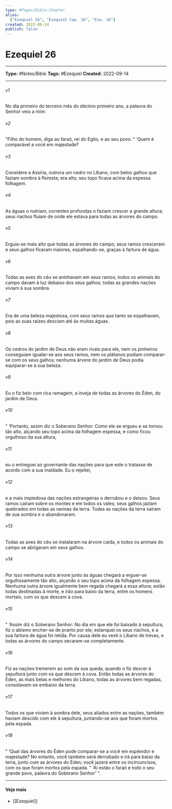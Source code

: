 ```yaml
---
type: #Pages/Bible-Chapter
alias:
  ["Ezequiel 26", "Ezequiel Cap. 26", "Eze. 26"]
created: 2022-09-14
publish: false
---
```


# Ezequiel 26

---

**Type:** #Notes/Bible
**Tags:** #Ezequiel
**Created:** 2022-09-14

---

###### v1
No dia primeiro do terceiro mês do décimo primeiro ano, a palavra do Senhor veio a mim:
###### v2
"Filho do homem, diga ao faraó, rei do Egito, e ao seu povo: " ‘Quem é comparável a você em majestade?
###### v3
Considere a Assíria, outrora um cedro no Líbano, com belos galhos que faziam sombra à floresta; era alto; seu topo ficava acima da espessa folhagem.
###### v4
As águas o nutriam, correntes profundas o faziam crescer a grande altura; seus riachos fluíam de onde ele estava para todas as árvores do campo.
###### v5
Erguia-se mais alto que todas as árvores do campo; seus ramos cresceram e seus galhos ficaram maiores, espalhando-se, graças à fartura de água.
###### v6
Todas as aves do céu se aninhavam em seus ramos, todos os animais do campo davam à luz debaixo dos seus galhos; todas as grandes nações viviam à sua sombra.
###### v7
Era de uma beleza majestosa, com seus ramos que tanto se espalhavam, pois as suas raízes desciam até às muitas águas.
###### v8
Os cedros do jardim de Deus não eram rivais para ele, nem os pinheiros conseguiam igualar-se aos seus ramos, nem os plátanos podiam comparar-se com os seus galhos; nenhuma árvore do jardim de Deus podia equiparar-se à sua beleza.
###### v9
Eu o fiz belo com rica ramagem, a inveja de todas as árvores do Éden, do jardim de Deus.
###### v10
" ‘Portanto, assim diz o Soberano Senhor: Como ele se ergueu e se tornou tão alto, alçando seu topo acima da folhagem espessa, e como ficou orgulhoso da sua altura,
###### v11
eu o entreguei ao governante das nações para que este o tratasse de acordo com a sua maldade. Eu o rejeitei,
###### v12
e a mais impiedosa das nações estrangeiras o derrubou e o deixou. Seus ramos caíram sobre os montes e em todos os vales; seus galhos jaziam quebrados em todas as ravinas da terra. Todas as nações da terra saíram de sua sombra e o abandonaram.
###### v13
Todas as aves do céu se instalaram na árvore caída, e todos os animais do campo se abrigaram em seus galhos.
###### v14
Por isso nenhuma outra árvore junto às águas chegará a erguer-se orgulhosamente tão alto, alçando o seu topo acima da folhagem espessa. Nenhuma outra árvore igualmente bem regada chegará a essa altura; estão todas destinadas à morte, e irão para baixo da terra, entre os homens mortais, com os que descem à cova.
###### v15
" ‘Assim diz o Soberano Senhor: No dia em que ele foi baixado à sepultura, fiz o abismo encher-se de pranto por ele; estanquei os seus riachos, e a sua fartura de água foi retida. Por causa dele eu vesti o Líbano de trevas, e todas as árvores do campo secaram-se completamente.
###### v16
Fiz as nações tremerem ao som da sua queda, quando o fiz descer à sepultura junto com os que descem à cova. Então todas as árvores do Éden, as mais belas e melhores do Líbano, todas as árvores bem regadas, consolavam-se embaixo da terra.
###### v17
Todos os que viviam à sombra dele, seus aliados entre as nações, também haviam descido com ele à sepultura, juntando-se aos que foram mortos pela espada.
###### v18
" ‘Qual das árvores do Éden pode comparar-se a você em esplendor e majestade? No entanto, você também será derrubado e irá para baixo da terra, junto com as árvores do Éden; você jazerá entre os incircuncisos, com os que foram mortos pela espada. " ‘Aí estão o faraó e todo o seu grande povo, palavra do Soberano Senhor’ ".


---

#### Veja mais

- [[Ezequiel]]
